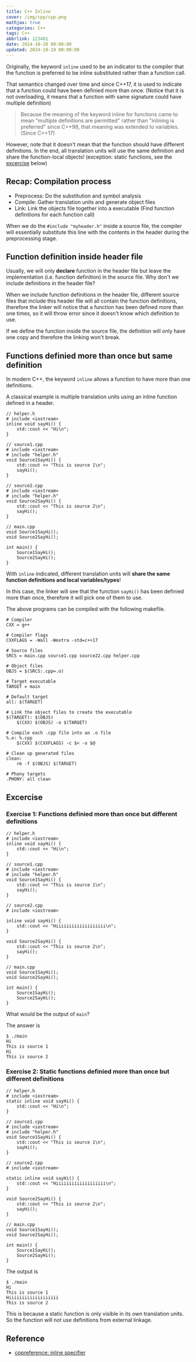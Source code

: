 ```yaml
---
title: C++ Inline
cover: /img/cpp/cpp.png
mathjax: true
categories: C++
tags: C++
abbrlink: 123481
date: 2024-10-28 00:00:00
updated: 2024-10-28 00:00:00
---
```


Originally, the keyword `inline` used to be an indicator to the compiler that the function is preferred to be inline substituted rather than a function call.

That semantics changed over time and since C++17, it is used to indicate that a function could have been definied more than once. (Notice that it is not overloading, it means that a function with same signature could have multiple definition)

> Because the meaning of the keyword inline for functions came to mean "multiple definitions are permitted" rather than "inlining is preferred" since C++98, that meaning was extended to variables. (Since C++17)

However, note that it doesn't mean that the function should have different definitions. In the end, all translation units will use the same definition and share the function-local objects! (exception: static functions, see the [excercise](#Excercise) below)

## Recap: Compilation process
* Preprocess: Do the substitution and symbol analysis
* Compile: Gather translation units and generate object files
* Link: Link the objects file together into a executable (Find function definitions for each function call)

When we do the `#include "myheader.h"` inside a source file, the compiler will essentially substitute this line with the contents in the header during the preprocessing stage.

## Function definition inside header file
Usually, we will only **declare** function in the header file but leave the implementation (i.e. function definition) in the source file. Why don't we include definitions in the header file?

When we include function definitions in the header file, different source files that include this header file will all contain the function definitions, therefore the linker will notice that a function has been defined more than one times, so it will throw error since it doesn't know which definition to use.

If we define the function inside the source file, the definition will only have one copy and therefore the linking won't break.

## Functions definied more than once but same definition

In modern C++, the keyword `inline` allows a function to have more than one definitions.

A classical example is multiple translation units using an inline function defined in a header.

```cpp=
// helper.h
# include <iostream>
inline void sayHi() {
    std::cout << "Hi\n";
}
```

```cpp=
// source1.cpp
# include <iostream>
# include "helper.h"
void Source1SayHi() {
    std::cout << "This is source 1\n";
    sayHi();
}
```

```cpp=
// source2.cpp
# include <iostream>
# include "helper.h"
void Source2SayHi() {
    std::cout << "This is source 2\n";
    sayHi();
}
```

```cpp=
// main.cpp
void Source1SayHi();
void Source2SayHi();

int main() {
    Source1SayHi();
    Source2SayHi();
}
```

With `inline` indicated, different translation units will **share the same function definitions and local variables/types**!

In this case, the linker will see that the function `sayHi()` has been definied more than once, therefore it will pick one of them to use.

The above programs can be compiled with the following makefile.
```makefile=
# Compiler
CXX = g++

# Compiler flags
CXXFLAGS = -Wall -Wextra -std=c++17

# Source files
SRCS = main.cpp source1.cpp source22.cpp helper.cpp

# Object files
OBJS = $(SRCS:.cpp=.o)

# Target executable
TARGET = main

# Default target
all: $(TARGET)

# Link the object files to create the executable
$(TARGET): $(OBJS)
	$(CXX) $(OBJS) -o $(TARGET)

# Compile each .cpp file into an .o file
%.o: %.cpp
	$(CXX) $(CXXFLAGS) -c $< -o $@

# Clean up generated files
clean:
	rm -f $(OBJS) $(TARGET)

# Phony targets
.PHONY: all clean
```

## Excercise

### Exercise 1: Functions definied more than once but different definitions

```cpp=
// helper.h
# include <iostream>
inline void sayHi() {
    std::cout << "Hi\n";
}
```

```cpp=
// source1.cpp
# include <iostream>
# include "helper.h"
void Source1SayHi() {
    std::cout << "This is source 1\n";
    sayHi();
}
```

```cpp=
// source2.cpp
# include <iostream>

inline void sayHi() {
    std::cout << "Hiiiiiiiiiiiiiiiiiii\n";
}

void Source2SayHi() {
    std::cout << "This is source 2\n";
    sayHi();
}
```

```cpp=
// main.cpp
void Source1SayHi();
void Source2SayHi();

int main() {
    Source1SayHi();
    Source2SayHi();
}
```

What would be the output of `main`?

The answer is 
```bash=
$ ./main
Hi
This is source 1
Hi
This is source 2
```

### Exercise 2: Static functions definied more than once but different definitions

```cpp=
// helper.h
# include <iostream>
static inline void sayHi() {
    std::cout << "Hi\n";
}
```

```cpp=
// source1.cpp
# include <iostream>
# include "helper.h"
void Source1SayHi() {
    std::cout << "This is source 1\n";
    sayHi();
}
```

```cpp=
// source2.cpp
# include <iostream>

static inline void sayHi() {
    std::cout << "Hiiiiiiiiiiiiiiiiiii\n";
}

void Source2SayHi() {
    std::cout << "This is source 2\n";
    sayHi();
}
```

```cpp=
// main.cpp
void Source1SayHi();
void Source2SayHi();

int main() {
    Source1SayHi();
    Source2SayHi();
}
```

The output is 
```bash=
$ ./main
Hi
This is source 1
Hiiiiiiiiiiiiiiiiiii
This is source 2
```

This is because a static function is only visible in its own translation units. So the function will not use definitions from external linkage.

## Reference
* [cppreference: inline specifier](https://en.cppreference.com/w/cpp/language/inline)